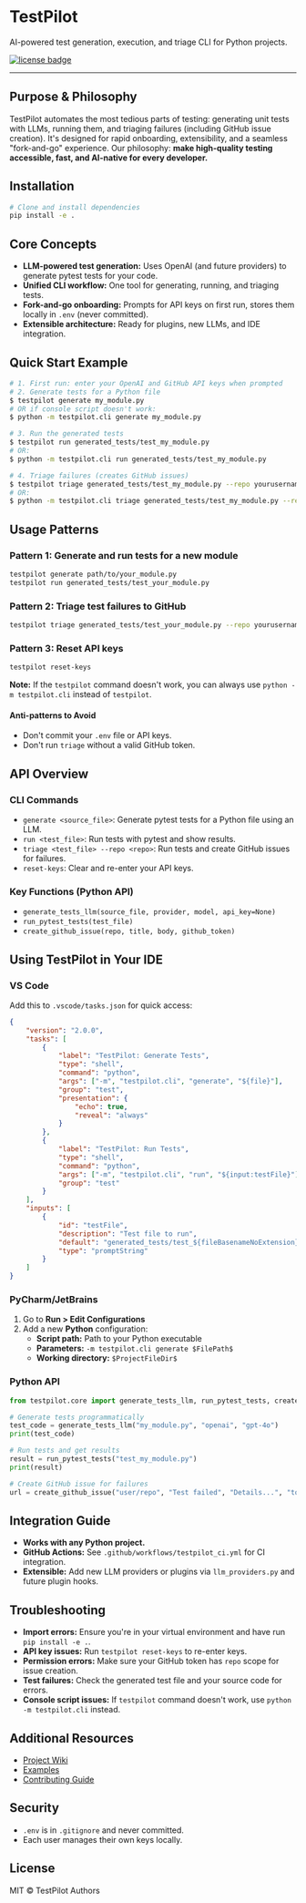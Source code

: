# TestPilot

AI-powered test generation, execution, and triage CLI for Python projects.

[![license badge](https://img.shields.io/github/license/yourusername/testpilot.svg)](./LICENSE)

---

## Purpose & Philosophy
TestPilot automates the most tedious parts of testing: generating unit tests with LLMs, running them, and triaging failures (including GitHub issue creation). It's designed for rapid onboarding, extensibility, and a seamless "fork-and-go" experience. Our philosophy: **make high-quality testing accessible, fast, and AI-native for every developer.**

## Installation
```bash
# Clone and install dependencies
pip install -e .
```

## Core Concepts
- **LLM-powered test generation:** Uses OpenAI (and future providers) to generate pytest tests for your code.
- **Unified CLI workflow:** One tool for generating, running, and triaging tests.
- **Fork-and-go onboarding:** Prompts for API keys on first run, stores them locally in `.env` (never committed).
- **Extensible architecture:** Ready for plugins, new LLMs, and IDE integration.

## Quick Start Example
```bash
# 1. First run: enter your OpenAI and GitHub API keys when prompted
# 2. Generate tests for a Python file
$ testpilot generate my_module.py
# OR if console script doesn't work:
$ python -m testpilot.cli generate my_module.py

# 3. Run the generated tests
$ testpilot run generated_tests/test_my_module.py
# OR:
$ python -m testpilot.cli run generated_tests/test_my_module.py

# 4. Triage failures (creates GitHub issues)
$ testpilot triage generated_tests/test_my_module.py --repo yourusername/yourrepo
# OR:
$ python -m testpilot.cli triage generated_tests/test_my_module.py --repo yourusername/yourrepo
```

## Usage Patterns
### Pattern 1: Generate and run tests for a new module
```bash
testpilot generate path/to/your_module.py
testpilot run generated_tests/test_your_module.py
```
### Pattern 2: Triage test failures to GitHub
```bash
testpilot triage generated_tests/test_your_module.py --repo yourusername/yourrepo
```
### Pattern 3: Reset API keys
```bash
testpilot reset-keys
```

**Note:** If the `testpilot` command doesn't work, you can always use `python -m testpilot.cli` instead of `testpilot`.

#### Anti-patterns to Avoid
- Don't commit your `.env` file or API keys.
- Don't run `triage` without a valid GitHub token.

## API Overview
### CLI Commands
- `generate <source_file>`: Generate pytest tests for a Python file using an LLM.
- `run <test_file>`: Run tests with pytest and show results.
- `triage <test_file> --repo <repo>`: Run tests and create GitHub issues for failures.
- `reset-keys`: Clear and re-enter your API keys.

### Key Functions (Python API)
- `generate_tests_llm(source_file, provider, model, api_key=None)`
- `run_pytest_tests(test_file)`
- `create_github_issue(repo, title, body, github_token)`

## Using TestPilot in Your IDE

### VS Code
Add this to `.vscode/tasks.json` for quick access:
```json
{
    "version": "2.0.0",
    "tasks": [
        {
            "label": "TestPilot: Generate Tests",
            "type": "shell",
            "command": "python",
            "args": ["-m", "testpilot.cli", "generate", "${file}"],
            "group": "test",
            "presentation": {
                "echo": true,
                "reveal": "always"
            }
        },
        {
            "label": "TestPilot: Run Tests",
            "type": "shell",
            "command": "python",
            "args": ["-m", "testpilot.cli", "run", "${input:testFile}"],
            "group": "test"
        }
    ],
    "inputs": [
        {
            "id": "testFile",
            "description": "Test file to run",
            "default": "generated_tests/test_${fileBasenameNoExtension}.py",
            "type": "promptString"
        }
    ]
}
```

### PyCharm/JetBrains
1. Go to **Run > Edit Configurations**
2. Add a new **Python** configuration:
   - **Script path:** Path to your Python executable
   - **Parameters:** `-m testpilot.cli generate $FilePath$`
   - **Working directory:** `$ProjectFileDir$`

### Python API
```python
from testpilot.core import generate_tests_llm, run_pytest_tests, create_github_issue

# Generate tests programmatically
test_code = generate_tests_llm("my_module.py", "openai", "gpt-4o")
print(test_code)

# Run tests and get results
result = run_pytest_tests("test_my_module.py")
print(result)

# Create GitHub issue for failures
url = create_github_issue("user/repo", "Test failed", "Details...", "token")
```

## Integration Guide
- **Works with any Python project.**
- **GitHub Actions:** See `.github/workflows/testpilot_ci.yml` for CI integration.
- **Extensible:** Add new LLM providers or plugins via `llm_providers.py` and future plugin hooks.

## Troubleshooting
- **Import errors:** Ensure you're in your virtual environment and have run `pip install -e .`.
- **API key issues:** Run `testpilot reset-keys` to re-enter keys.
- **Permission errors:** Make sure your GitHub token has `repo` scope for issue creation.
- **Test failures:** Check the generated test file and your source code for errors.
- **Console script issues:** If `testpilot` command doesn't work, use `python -m testpilot.cli` instead.

## Additional Resources
- [Project Wiki](./docs/)
- [Examples](./examples/)
- [Contributing Guide](./CONTRIBUTING.md)

## Security
- `.env` is in `.gitignore` and never committed.
- Each user manages their own keys locally.

## License
MIT © TestPilot Authors
